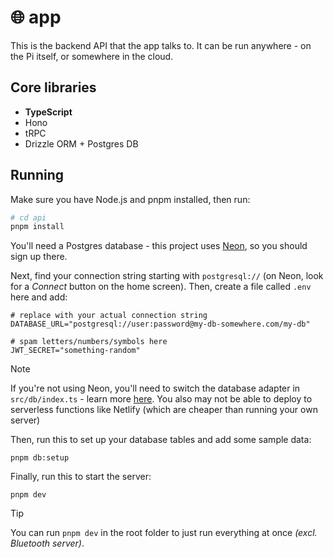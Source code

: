 # 🌐 app

This is the backend API that the app talks to. It can be run anywhere - on the Pi itself, or somewhere in the cloud.

## Core libraries

- **TypeScript**
- Hono
- tRPC
- Drizzle ORM + Postgres DB

## Running

Make sure you have Node.js and pnpm installed, then run:

```sh
# cd api
pnpm install
```

You'll need a Postgres database - this project uses [Neon](https://neon.tech/home), so you should sign up there.

Next, find your connection string starting with `postgresql://` (on Neon, look for a _Connect_ button on the home screen). Then, create a file called `.env` here and add:

```env
# replace with your actual connection string
DATABASE_URL="postgresql://user:password@my-db-somewhere.com/my-db"

# spam letters/numbers/symbols here
JWT_SECRET="something-random"
```

> [!NOTE]
> If you're not using Neon, you'll need to switch the database adapter in `src/db/index.ts` - learn more [here](https://orm.drizzle.team/docs/get-started-postgresql).
> You also may not be able to deploy to serverless functions like Netlify (which are cheaper than running your own server)

Then, run this to set up your database tables and add some sample data:

```
pnpm db:setup
```

Finally, run this to start the server:

```
pnpm dev
```

> [!TIP]
> You can run `pnpm dev` in the root folder to just run everything at once _(excl. Bluetooth server)_.
